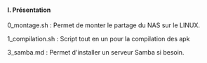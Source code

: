 #### I. Présentation
0_montage.sh     : Permet de monter le partage du NAS sur le LINUX.

1_compilation.sh : Script tout en un pour la compilation des apk

3_samba.md       : Permet d'installer un serveur Samba si besoin.
